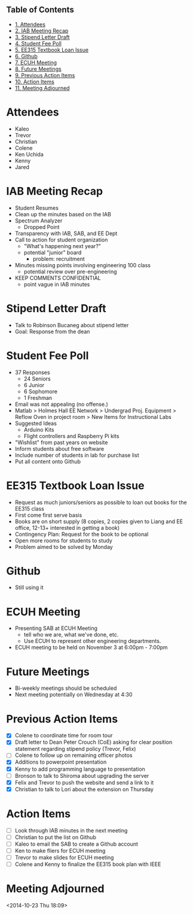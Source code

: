 <div id="table-of-contents">
<h2>Table of Contents</h2>
<div id="text-table-of-contents">
<ul>
<li><a href="#sec-1">1. Attendees</a></li>
<li><a href="#sec-2">2. IAB Meeting Recap</a></li>
<li><a href="#sec-3">3. Stipend Letter Draft</a></li>
<li><a href="#sec-4">4. Student Fee Poll</a></li>
<li><a href="#sec-5">5. EE315 Textbook Loan Issue</a></li>
<li><a href="#sec-6">6. Github</a></li>
<li><a href="#sec-7">7. ECUH Meeting</a></li>
<li><a href="#sec-8">8. Future Meetings</a></li>
<li><a href="#sec-9">9. Previous Action Items</a></li>
<li><a href="#sec-10">10. Action Items</a></li>
<li><a href="#sec-11">11. Meeting Adjourned</a></li>
</ul>
</div>
</div>

# Attendees<a id="sec-1" name="sec-1"></a>

-   Kaleo
-   Trevor
-   Christian
-   Colene
-   Ken Uchida
-   Kenny
-   Jared

# IAB Meeting Recap<a id="sec-2" name="sec-2"></a>

-   Student Resumes
-   Clean up the minutes based on the IAB
-   Spectrum Analyzer
    -   Dropped Point
-   Transparency with IAB, SAB, and EE Dept
-   Call to action for student organization
    -   "What's happening next year?"
    -   potential "junior" board
        -   problem: recruitment
-   Minutes missing points involving engineering 100 class
    -   potential review over pre-engineering
-   KEEP COMMENTS CONFIDENTIAL
    -   point vague in IAB minutes

# Stipend Letter Draft<a id="sec-3" name="sec-3"></a>

-   Talk to Robinson Bucaneg about stipend letter
-   Goal: Response from the dean

# Student Fee Poll<a id="sec-4" name="sec-4"></a>

-   37 Responses
    -   24 Seniors
    -   6 Junior
    -   6 Sophomore
    -   1 Freshman
-   Email was not appealing (no offense.)
-   Matlab > Holmes Hall EE Network > Undergrad Proj. Equipment > Reflow Oven in project room > New Items for Instructional Labs
-   Suggested Ideas
    -   Arduino Kits
    -   Flight controllers and Raspberry Pi kits
-   "Wishlist" from past years on website
-   Inform students about free software
-   Include number of students in lab for purchase list
-   Put all content onto Github

# EE315 Textbook Loan Issue<a id="sec-5" name="sec-5"></a>

-   Request as much juniors/seniors as possible to loan out books for the EE315 class
-   First come first serve basis
-   Books are on short supply (8 copies, 2 copies given to Liang and EE office, 12-13+ interested in getting a book)
-   Contingency Plan: Request for the book to be optional
-   Open more rooms for students to study
-   Problem aimed to be solved by Monday

# Github<a id="sec-6" name="sec-6"></a>

-   Still using it

# ECUH Meeting<a id="sec-7" name="sec-7"></a>

-   Presenting SAB at ECUH Meeting
    -   tell who we are, what we've done, etc.
    -   Use ECUH to represent other engineering departments.
-   ECUH meeting to be held on November 3 at 6:00pm - 7:00pm

# Future Meetings<a id="sec-8" name="sec-8"></a>

-   Bi-weekly meetings should be scheduled
-   Next meeting potentially on Wednesday at 4:30

# Previous Action Items<a id="sec-9" name="sec-9"></a>

-   [X] Colene to coordinate time for room tour
-   [X] Draft letter to Dean Peter Crouch (CoE) asking for clear position statement regarding stipend policy (Trevor, Felix)
-   [ ] Colene to follow up on remaining officer photos
-   [X] Additions to powerpoint presentation
-   [X] Kenny to add programming language to presentation
-   [ ] Bronson to talk to Shiroma about upgrading the server
-   [X] Felix and Trevor to push the website and send a link to it
-   [X] Christian to talk to Lori about the extension on Thursday

# Action Items<a id="sec-10" name="sec-10"></a>

-   [ ] Look through IAB minutes in the next meeting
-   [ ] Christian to put the list on Github
-   [ ] Kaleo to email the SAB to create a Github account
-   [ ] Ken to make fliers for ECUH meeting
-   [ ] Trevor to make slides for ECUH meeting
-   [ ] Colene and Kenny to finalize the EE315 book plan with IEEE

# Meeting Adjourned<a id="sec-11" name="sec-11"></a>

<span class="timestamp-wrapper"><span class="timestamp">&lt;2014-10-23 Thu 18:09&gt;</span></span>
